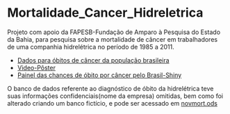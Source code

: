 # Mortalidade_Cancer_Hidreletrica
Projeto com apoio da FAPESB-Fundação de Amparo à Pesquisa do Estado da Bahia, para pesquisa sobre a mortalidade de câncer em trabalhadores de uma companhia hidrelétrica no período de 1985 a 2011.
 
- [Dados para óbitos de câncer da população brasileira](https://www.inca.gov.br/MortalidadeWeb/pages/Modelo10/consultar.xhtml#panelResultado)
- [Video-Pôster](https://www.youtube.com/watch?v=uItRgQl-AiA&list=PLSIGD7-rHf2UmRgQjety60OjYyEGDurf9&index=74)
- [Painel das chances de óbito por câncer pelo Brasil-Shiny](https://marreapato.shinyapps.io/br_cancer/?_ga=2.214012119.1755552520.1591999142-899209179.1591910754)

 O banco de dados referente ao diagnóstico de óbito da hidrelétrica teve suas informações confidenciais(nome da empresa) omitidas, bem como foi alterado criando um banco fictício, e pode ser acessado em [novmort.ods](https://github.com/marreapato/Mortalidade_Cancer_Hidreletrica/blob/master/novmort.ods)
